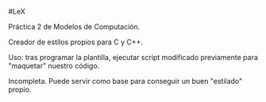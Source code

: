 #LeX

Práctica 2 de Modelos de Computación.

Creador de estilos propios para C y C++.

Uso: tras programar la plantilla, ejecutar script modificado previamente para "maquetar" nuestro código.

Incompleta. Puede servir como base para conseguir un buen "estilado" propio.
